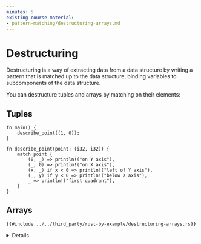 ```yaml
---
minutes: 5
existing course material:
- pattern-matching/destructuring-arrays.md
---
```


# Destructuring

Destructuring is a way of extracting data from a data structure by writing a
pattern that is matched up to the data structure, binding variables to
subcomponents of the data structure.

You can destructure tuples and arrays by matching on their elements:

## Tuples

```rust,editable
fn main() {
    describe_point((1, 0));
}

fn describe_point(point: (i32, i32)) {
    match point {
        (0, _) => println!("on Y axis"),
        (_, 0) => println!("on X axis"),
        (x, _) if x < 0 => println!("left of Y axis"),
        (_, y) if y < 0 => println!("below X axis"),
        _ => println!("first quadrant"),
    }
}
```

## Arrays

```rust,editable
{{#include ../../third_party/rust-by-example/destructuring-arrays.rs}}
```

<details>

* Create a new array pattern using `_` to represent an element.
* Add more values to the array.
* Point out that how `..` will expand to account for different number of elements.
* Show matching against the tail with patterns `[.., b]` and `[a@..,b]`

</details>
